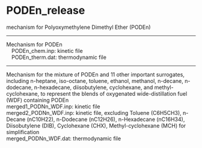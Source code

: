 # PODEn_release
mechanism for Polyoxymethylene Dimethyl Ether (PODEn)

----------------------------------------------------------------------------
Mechanism for PODEn  
&ensp;&ensp;PODEn_chem.inp: kinetic file  
&ensp;&ensp;PODEn_therm.dat: thermodynamic file  

----------------------------------------------------------------------------
Mechanism for the mixture of PODEn and 11 other important surrogates, including  n-heptane, iso-octane, toluene, ethanol, methanol, n-decane, n-dodecane, n-hexadecane, diisobutylene, cyclohexane, and methyl-cyclohexane, to represent the blends of oxygenated wide-distillation fuel (WDF) containing PODEn  
  merged1_PODNn_WDF.inp: kinetic file  
  merged2_PODNn_WDF.inp: kinetic file, excluding Toluene (C6H5CH3), n-Decane (nC10H22), n-Dodecane (nC12H26), n-Hexadecane (nC16H34), Diisobutylene (DIB), Cyclohexane (CHX), Methyl-cyclohexane (MCH) for simplification  
  merged_PODNn_WDF.dat: thermodynamic file  
